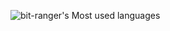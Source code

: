 ![bit-ranger's Most used languages](https://github-readme-stats.vercel.app/api/top-langs/?username=bit-ranger&layout=compact&langs_count=10&show_icons=true&count_private=true&theme=gotham)

